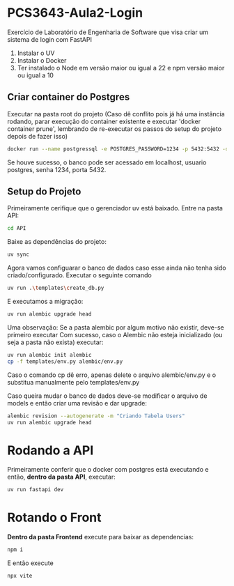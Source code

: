 # PCS3643-Aula2-Login
Exercício de Laboratório de Engenharia de Software que visa criar um sistema de login com FastAPI

1. Instalar o UV
2. Instalar o Docker
3. Ter instalado o Node em versão maior ou igual a 22 e npm versão maior ou igual a 10

## Criar container do Postgres

Executar na pasta root do projeto (Caso dê conflito pois já há uma instância rodando, parar execução do container existente e executar 'docker container prune', lembrando de re-executar os passos do setup do projeto depois de fazer isso)

```sh
docker run --name postgressql -e POSTGRES_PASSWORD=1234 -p 5432:5432 -d postgres
```

Se houve sucesso, o banco pode ser acessado em localhost, usuario postgres, senha 1234, porta 5432.

## Setup do Projeto

Primeiramente cerifique que o gerenciador uv está baixado. Entre na pasta API:

```sh
cd API
```

Baixe as dependências do projeto:

```sh
uv sync
```

Agora vamos configuarar o banco de dados caso esse ainda não tenha sido criado/configurado. Executar o seguinte comando

```sh
uv run .\templates\create_db.py
```

E executamos a migração:

```sh
uv run alembic upgrade head
```

Uma observação: Se a pasta alembic por algum motivo não existir, deve-se primeiro executar
Com sucesso, caso o Alembic não esteja inicializado (ou seja a pasta não exista) executar:

```sh
uv run alembic init alembic
cp -f templates/env.py alembic/env.py 
```

Caso o comando cp dê erro, apenas delete o arquivo alembic/env.py e o substitua manualmente pelo templates/env.py

Caso queira mudar o banco de dados deve-se modificar o arquivo de models e então criar uma revisão e dar upgrade:

```sh
alembic revision --autogenerate -m "Criando Tabela Users"
uv run alembic upgrade head
```

# Rodando a API

Primeiramente conferir que o docker com postgres está executando e então, **dentro da pasta API**, executar:

```sh
uv run fastapi dev
```

# Rotando o Front

**Dentro da pasta Frontend** execute para baixar as dependencias:

```sh
npm i
```

E então execute

```sh
npx vite
```






